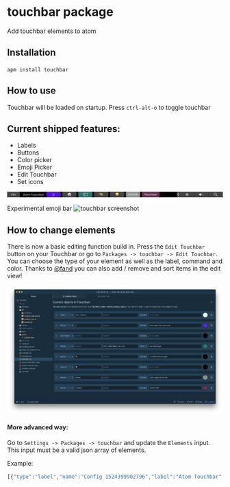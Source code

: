 # touchbar package

Add touchbar elements to atom

## Installation
`apm install touchbar`

## How to use
Touchbar will be loaded on startup.
Press `ctrl-alt-o` to toggle touchbar

## Current shipped features:
- Labels
- Buttons
- Color picker
- Emoji Picker
- Edit Touchbar
- Set icons

![touchbar screenshot](touch_screenshot.png)

Experimental emoji bar
![touchbar screenshot](touch_screenshot_2.png)

## How to change elements

There is now a basic editing function build in. Press the `Edit Touchbar` button on your Touchbar or go to `Packages -> touchbar -> Edit Touchbar`. You can choose the type of your element as well as the label, command and color.
Thanks to [@fand](https://github.com/fand) you can also add / remove and sort items in the edit view!

![touchbar edit screenshot](touchbar-edit.png)

#### More advanced way:

Go to `Settings -> Packages -> touchbar` and update the `Elements` input. This input must be a valid json array of elements.

Example:

```js
[{"type":"label","name":"Config 1524399902796","label":"Atom Touchbar","color":"#e0fcf0"},{"name":"comment-button","type":"button","label":"//","command":"editor:toggle-line-comments","color":"#5712d6","icon":"","iconColor":"default"},{"name":"color-picker","type":"color-picker"},{"name":"spacer","type":"button","size":"small","label":"","command":"tree-view:toggle","color":"#00716c","icon":"NSTouchBarSidebarTemplate","iconColor":"white"},{"name":"toggle-command-palette","type":"button","label":"🎨","command":"command-palette:toggle"},{"type":"popover","label":"😄","elements":[{"name":"emoji-scrubber","type":"scrubber","label":"😄","items":"emojis"}],"command":"","icon":""},{"name":"toggle-github","type":"button","label":"GitHub","color":"#919191","command":"github:toggle-github-tab"},{"name":"edit-touchbar","type":"button","label":"Touchbar","command":"touchbar:edit","color":"#6b2f4f"}]
```
